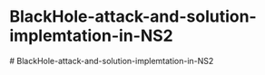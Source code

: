 # BlackHole-attack-and-solution-implemtation-in-NS2
#   B l a c k H o l e - a t t a c k - a n d - s o l u t i o n - i m p l e m t a t i o n - i n - N S 2  
 